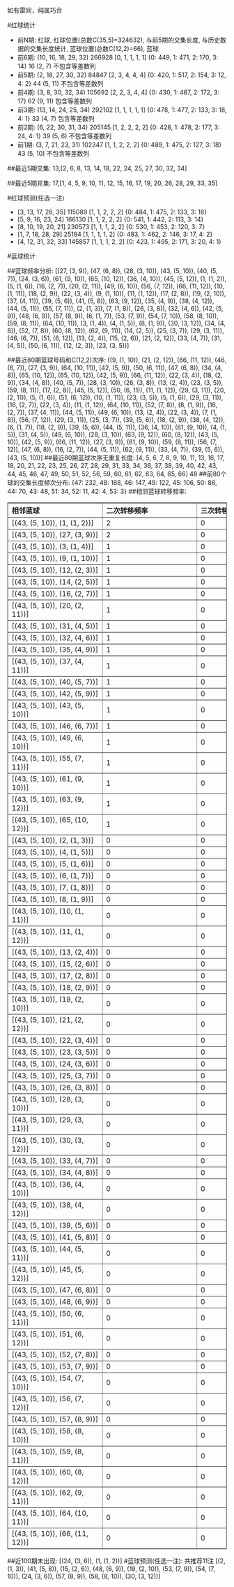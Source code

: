 <!-- 
.. title: 大乐透14096期(2014-08-18)数据分析报告
.. slug: dlott-14096-2014-08-18-report
.. date: 2014-08-19 08:00:00 UTC+08:00
.. tags: Lottery
.. link: 
.. description: 
.. type: text
-->

如有雷同，纯属巧合

<!-- TEASER_END-->

#红球统计

- 前N期: 红球, 红球位置(总数C(35,5)=324632), 与前5期的交集长度, 与历史数据的交集长度统计, 蓝球位置(总数C(12,2)=66), 蓝球
- 前6期: (10, 16, 18, 29, 32) 266928 [0, 1, 1, 1, 1] {0: 449, 1: 471, 2: 170, 3: 14} 16 (2, 7) 不包含等差数列
- 前5期: (2, 18, 27, 30, 32) 84847 [2, 3, 4, 4, 4] {0: 420, 1: 517, 2: 154, 3: 12, 4: 2} 44 (5, 11) 不包含等差数列
- 前4期: (3, 8, 30, 32, 34) 105692 [2, 2, 3, 4, 4] {0: 430, 1: 487, 2: 172, 3: 17} 62 (9, 11) 包含等差数列
- 前3期: (13, 14, 24, 25, 34) 292102 [1, 1, 1, 1, 1] {0: 478, 1: 477, 2: 133, 3: 18, 4: 1} 33 (4, 7) 包含等差数列
- 前2期: (6, 22, 30, 31, 34) 205145 [1, 2, 2, 2, 2] {0: 428, 1: 478, 2: 177, 3: 24, 4: 1} 39 (5, 6) 不包含等差数列
- 前1期: (3, 7, 21, 23, 31) 102347 [1, 1, 2, 2, 2] {0: 489, 1: 475, 2: 127, 3: 18} 43 (5, 10) 不包含等差数列

##最近5期交集:
13,[2, 6, 8, 13, 14, 18, 22, 24, 25, 27, 30, 32, 34]

##最近5期并集:
17,[1, 4, 5, 9, 10, 11, 12, 15, 16, 17, 19, 20, 26, 28, 29, 33, 35]

#红球预测(任选一注)

- [3, 13, 17, 26, 35] 115089 [1, 1, 2, 2, 2] {0: 484, 1: 475, 2: 133, 3: 18}
- [5, 9, 16, 23, 24] 166130 [1, 1, 2, 2, 2] {0: 541, 1: 442, 2: 113, 3: 14}
- [8, 10, 19, 20, 21] 230573 [1, 1, 1, 2, 2] {0: 530, 1: 453, 2: 120, 3: 7}
- [1, 7, 18, 28, 29] 25194 [1, 1, 1, 1, 2] {0: 483, 1: 462, 2: 146, 3: 17, 4: 2}
- [4, 12, 31, 32, 33] 145857 [1, 1, 1, 2, 2] {0: 423, 1: 495, 2: 171, 3: 20, 4: 1}

#蓝球统计

##蓝球频率分析:
[(27, (3, 9)), (47, (6, 8)), (28, (3, 10)), (43, (5, 10)), (40, (5, 7)), (24, (3, 6)), (61, (9, 10)), (65, (10, 12)), (36, (4, 10)), (45, (5, 12)), (1, (1, 2)), (5, (1, 6)), (16, (2, 7)), (20, (2, 11)), (49, (6, 10)), (56, (7, 12)), (66, (11, 12)), (10, (1, 11)), (18, (2, 9)), (22, (3, 4)), (9, (1, 10)), (11, (1, 12)), (17, (2, 8)), (19, (2, 10)), (37, (4, 11)), (39, (5, 6)), (41, (5, 8)), (63, (9, 12)), (35, (4, 9)), (38, (4, 12)), (44, (5, 11)), (55, (7, 11)), (2, (1, 3)), (7, (1, 8)), (26, (3, 8)), (32, (4, 6)), (42, (5, 9)), (48, (6, 9)), (57, (8, 9)), (6, (1, 7)), (53, (7, 9)), (54, (7, 10)), (58, (8, 10)), (59, (8, 11)), (64, (10, 11)), (3, (1, 4)), (4, (1, 5)), (8, (1, 9)), (30, (3, 12)), (34, (4, 8)), (52, (7, 8)), (60, (8, 12)), (62, (9, 11)), (14, (2, 5)), (25, (3, 7)), (29, (3, 11)), (46, (6, 7)), (51, (6, 12)), (13, (2, 4)), (15, (2, 6)), (21, (2, 12)), (33, (4, 7)), (31, (4, 5)), (50, (6, 11)), (12, (2, 3)), (23, (3, 5))]

##最近80期蓝球号码和C(12,2)次序:
[(9, (1, 10)), (21, (2, 12)), (66, (11, 12)), (46, (6, 7)), (27, (3, 9)), (64, (10, 11)), (42, (5, 9)), (50, (6, 11)), (47, (6, 8)), (34, (4, 8)), (65, (10, 12)), (65, (10, 12)), (42, (5, 9)), (66, (11, 12)), (22, (3, 4)), (18, (2, 9)), (34, (4, 8)), (40, (5, 7)), (28, (3, 10)), (26, (3, 8)), (13, (2, 4)), (23, (3, 5)), (59, (8, 11)), (17, (2, 8)), (45, (5, 12)), (50, (6, 11)), (11, (1, 12)), (29, (3, 11)), (20, (2, 11)), (5, (1, 6)), (51, (6, 12)), (10, (1, 11)), (23, (3, 5)), (5, (1, 6)), (29, (3, 11)), (16, (2, 7)), (22, (3, 4)), (11, (1, 12)), (64, (10, 11)), (52, (7, 8)), (8, (1, 9)), (16, (2, 7)), (37, (4, 11)), (44, (5, 11)), (49, (6, 10)), (13, (2, 4)), (22, (3, 4)), (7, (1, 8)), (56, (7, 12)), (29, (3, 11)), (25, (3, 7)), (39, (5, 6)), (18, (2, 9)), (38, (4, 12)), (6, (1, 7)), (18, (2, 9)), (39, (5, 6)), (44, (5, 11)), (36, (4, 10)), (61, (9, 10)), (4, (1, 5)), (31, (4, 5)), (49, (6, 10)), (28, (3, 10)), (63, (9, 12)), (60, (8, 12)), (43, (5, 10)), (42, (5, 9)), (66, (11, 12)), (27, (3, 9)), (61, (9, 10)), (59, (8, 11)), (56, (7, 12)), (47, (6, 8)), (16, (2, 7)), (44, (5, 11)), (62, (9, 11)), (33, (4, 7)), (39, (5, 6)), (43, (5, 10))]
##最近80期蓝球次序无重复长度:
[4, 5, 6, 7, 8, 9, 10, 11, 13, 16, 17, 18, 20, 21, 22, 23, 25, 26, 27, 28, 29, 31, 33, 34, 36, 37, 38, 39, 40, 42, 43, 44, 45, 46, 47, 49, 50, 51, 52, 56, 59, 60, 61, 62, 63, 64, 65, 66] 48
##前80个球的交集长度频次分布:
{47: 232, 48: 168, 46: 147, 49: 122, 45: 106, 50: 86, 44: 70, 43: 48, 51: 34, 52: 11, 42: 4, 53: 3}
##相邻蓝球转移频率:
<table border="1" class="table table-striped dataframe">
  <thead>
    <tr style="text-align: left;">
      <th style="min-width: 200px;">相邻蓝球</th>
      <th style="min-width: 200px;">二次转移频率</th>
      <th style="min-width: 200px;">三次转移频率</th>
    </tr>
  </thead>
  <tbody>
    <tr>
      <td>    [(43, (5, 10)), (1, (1, 2))]</td>
      <td> 2</td>
      <td> 0</td>
    </tr>
    <tr>
      <td>   [(43, (5, 10)), (27, (3, 9))]</td>
      <td> 2</td>
      <td> 0</td>
    </tr>
    <tr>
      <td>    [(43, (5, 10)), (3, (1, 4))]</td>
      <td> 1</td>
      <td> 0</td>
    </tr>
    <tr>
      <td>   [(43, (5, 10)), (9, (1, 10))]</td>
      <td> 1</td>
      <td> 0</td>
    </tr>
    <tr>
      <td>   [(43, (5, 10)), (12, (2, 3))]</td>
      <td> 1</td>
      <td> 0</td>
    </tr>
    <tr>
      <td>   [(43, (5, 10)), (14, (2, 5))]</td>
      <td> 1</td>
      <td> 0</td>
    </tr>
    <tr>
      <td>   [(43, (5, 10)), (16, (2, 7))]</td>
      <td> 1</td>
      <td> 0</td>
    </tr>
    <tr>
      <td>  [(43, (5, 10)), (20, (2, 11))]</td>
      <td> 1</td>
      <td> 0</td>
    </tr>
    <tr>
      <td>   [(43, (5, 10)), (31, (4, 5))]</td>
      <td> 1</td>
      <td> 0</td>
    </tr>
    <tr>
      <td>   [(43, (5, 10)), (32, (4, 6))]</td>
      <td> 1</td>
      <td> 0</td>
    </tr>
    <tr>
      <td>   [(43, (5, 10)), (35, (4, 9))]</td>
      <td> 1</td>
      <td> 0</td>
    </tr>
    <tr>
      <td>  [(43, (5, 10)), (37, (4, 11))]</td>
      <td> 1</td>
      <td> 0</td>
    </tr>
    <tr>
      <td>   [(43, (5, 10)), (40, (5, 7))]</td>
      <td> 1</td>
      <td> 0</td>
    </tr>
    <tr>
      <td>   [(43, (5, 10)), (42, (5, 9))]</td>
      <td> 1</td>
      <td> 0</td>
    </tr>
    <tr>
      <td>  [(43, (5, 10)), (43, (5, 10))]</td>
      <td> 1</td>
      <td> 0</td>
    </tr>
    <tr>
      <td>   [(43, (5, 10)), (46, (6, 7))]</td>
      <td> 1</td>
      <td> 0</td>
    </tr>
    <tr>
      <td>  [(43, (5, 10)), (49, (6, 10))]</td>
      <td> 1</td>
      <td> 0</td>
    </tr>
    <tr>
      <td>  [(43, (5, 10)), (55, (7, 11))]</td>
      <td> 1</td>
      <td> 0</td>
    </tr>
    <tr>
      <td>  [(43, (5, 10)), (61, (9, 10))]</td>
      <td> 1</td>
      <td> 0</td>
    </tr>
    <tr>
      <td>  [(43, (5, 10)), (63, (9, 12))]</td>
      <td> 1</td>
      <td> 0</td>
    </tr>
    <tr>
      <td> [(43, (5, 10)), (65, (10, 12))]</td>
      <td> 1</td>
      <td> 0</td>
    </tr>
    <tr>
      <td>    [(43, (5, 10)), (2, (1, 3))]</td>
      <td> 0</td>
      <td> 0</td>
    </tr>
    <tr>
      <td>    [(43, (5, 10)), (4, (1, 5))]</td>
      <td> 0</td>
      <td> 0</td>
    </tr>
    <tr>
      <td>    [(43, (5, 10)), (5, (1, 6))]</td>
      <td> 0</td>
      <td> 0</td>
    </tr>
    <tr>
      <td>    [(43, (5, 10)), (6, (1, 7))]</td>
      <td> 0</td>
      <td> 0</td>
    </tr>
    <tr>
      <td>    [(43, (5, 10)), (7, (1, 8))]</td>
      <td> 0</td>
      <td> 0</td>
    </tr>
    <tr>
      <td>    [(43, (5, 10)), (8, (1, 9))]</td>
      <td> 0</td>
      <td> 0</td>
    </tr>
    <tr>
      <td>  [(43, (5, 10)), (10, (1, 11))]</td>
      <td> 0</td>
      <td> 0</td>
    </tr>
    <tr>
      <td>  [(43, (5, 10)), (11, (1, 12))]</td>
      <td> 0</td>
      <td> 0</td>
    </tr>
    <tr>
      <td>   [(43, (5, 10)), (13, (2, 4))]</td>
      <td> 0</td>
      <td> 0</td>
    </tr>
    <tr>
      <td>   [(43, (5, 10)), (15, (2, 6))]</td>
      <td> 0</td>
      <td> 0</td>
    </tr>
    <tr>
      <td>   [(43, (5, 10)), (17, (2, 8))]</td>
      <td> 0</td>
      <td> 0</td>
    </tr>
    <tr>
      <td>   [(43, (5, 10)), (18, (2, 9))]</td>
      <td> 0</td>
      <td> 0</td>
    </tr>
    <tr>
      <td>  [(43, (5, 10)), (19, (2, 10))]</td>
      <td> 0</td>
      <td> 0</td>
    </tr>
    <tr>
      <td>  [(43, (5, 10)), (21, (2, 12))]</td>
      <td> 0</td>
      <td> 0</td>
    </tr>
    <tr>
      <td>   [(43, (5, 10)), (22, (3, 4))]</td>
      <td> 0</td>
      <td> 0</td>
    </tr>
    <tr>
      <td>   [(43, (5, 10)), (23, (3, 5))]</td>
      <td> 0</td>
      <td> 0</td>
    </tr>
    <tr>
      <td>   [(43, (5, 10)), (24, (3, 6))]</td>
      <td> 0</td>
      <td> 0</td>
    </tr>
    <tr>
      <td>   [(43, (5, 10)), (25, (3, 7))]</td>
      <td> 0</td>
      <td> 0</td>
    </tr>
    <tr>
      <td>   [(43, (5, 10)), (26, (3, 8))]</td>
      <td> 0</td>
      <td> 0</td>
    </tr>
    <tr>
      <td>  [(43, (5, 10)), (28, (3, 10))]</td>
      <td> 0</td>
      <td> 0</td>
    </tr>
    <tr>
      <td>  [(43, (5, 10)), (29, (3, 11))]</td>
      <td> 0</td>
      <td> 0</td>
    </tr>
    <tr>
      <td>  [(43, (5, 10)), (30, (3, 12))]</td>
      <td> 0</td>
      <td> 0</td>
    </tr>
    <tr>
      <td>   [(43, (5, 10)), (33, (4, 7))]</td>
      <td> 0</td>
      <td> 0</td>
    </tr>
    <tr>
      <td>   [(43, (5, 10)), (34, (4, 8))]</td>
      <td> 0</td>
      <td> 0</td>
    </tr>
    <tr>
      <td>  [(43, (5, 10)), (36, (4, 10))]</td>
      <td> 0</td>
      <td> 0</td>
    </tr>
    <tr>
      <td>  [(43, (5, 10)), (38, (4, 12))]</td>
      <td> 0</td>
      <td> 0</td>
    </tr>
    <tr>
      <td>   [(43, (5, 10)), (39, (5, 6))]</td>
      <td> 0</td>
      <td> 0</td>
    </tr>
    <tr>
      <td>   [(43, (5, 10)), (41, (5, 8))]</td>
      <td> 0</td>
      <td> 0</td>
    </tr>
    <tr>
      <td>  [(43, (5, 10)), (44, (5, 11))]</td>
      <td> 0</td>
      <td> 0</td>
    </tr>
    <tr>
      <td>  [(43, (5, 10)), (45, (5, 12))]</td>
      <td> 0</td>
      <td> 0</td>
    </tr>
    <tr>
      <td>   [(43, (5, 10)), (47, (6, 8))]</td>
      <td> 0</td>
      <td> 0</td>
    </tr>
    <tr>
      <td>   [(43, (5, 10)), (48, (6, 9))]</td>
      <td> 0</td>
      <td> 0</td>
    </tr>
    <tr>
      <td>  [(43, (5, 10)), (50, (6, 11))]</td>
      <td> 0</td>
      <td> 0</td>
    </tr>
    <tr>
      <td>  [(43, (5, 10)), (51, (6, 12))]</td>
      <td> 0</td>
      <td> 0</td>
    </tr>
    <tr>
      <td>   [(43, (5, 10)), (52, (7, 8))]</td>
      <td> 0</td>
      <td> 0</td>
    </tr>
    <tr>
      <td>   [(43, (5, 10)), (53, (7, 9))]</td>
      <td> 0</td>
      <td> 0</td>
    </tr>
    <tr>
      <td>  [(43, (5, 10)), (54, (7, 10))]</td>
      <td> 0</td>
      <td> 0</td>
    </tr>
    <tr>
      <td>  [(43, (5, 10)), (56, (7, 12))]</td>
      <td> 0</td>
      <td> 0</td>
    </tr>
    <tr>
      <td>   [(43, (5, 10)), (57, (8, 9))]</td>
      <td> 0</td>
      <td> 0</td>
    </tr>
    <tr>
      <td>  [(43, (5, 10)), (58, (8, 10))]</td>
      <td> 0</td>
      <td> 0</td>
    </tr>
    <tr>
      <td>  [(43, (5, 10)), (59, (8, 11))]</td>
      <td> 0</td>
      <td> 0</td>
    </tr>
    <tr>
      <td>  [(43, (5, 10)), (60, (8, 12))]</td>
      <td> 0</td>
      <td> 0</td>
    </tr>
    <tr>
      <td>  [(43, (5, 10)), (62, (9, 11))]</td>
      <td> 0</td>
      <td> 0</td>
    </tr>
    <tr>
      <td> [(43, (5, 10)), (64, (10, 11))]</td>
      <td> 0</td>
      <td> 0</td>
    </tr>
    <tr>
      <td> [(43, (5, 10)), (66, (11, 12))]</td>
      <td> 0</td>
      <td> 0</td>
    </tr>
  </tbody>
</table>
##近100期未出现:
[(24, (3, 6)), (1, (1, 2))]
#蓝球预测(任选一注):
共推荐11注
[(2, (1, 3)), (41, (5, 8)), (15, (2, 6)), (48, (6, 9)), (19, (2, 10)), (53, (7, 9)), (54, (7, 10)), (24, (3, 6)), (57, (8, 9)), (58, (8, 10)), (30, (3, 12))]

